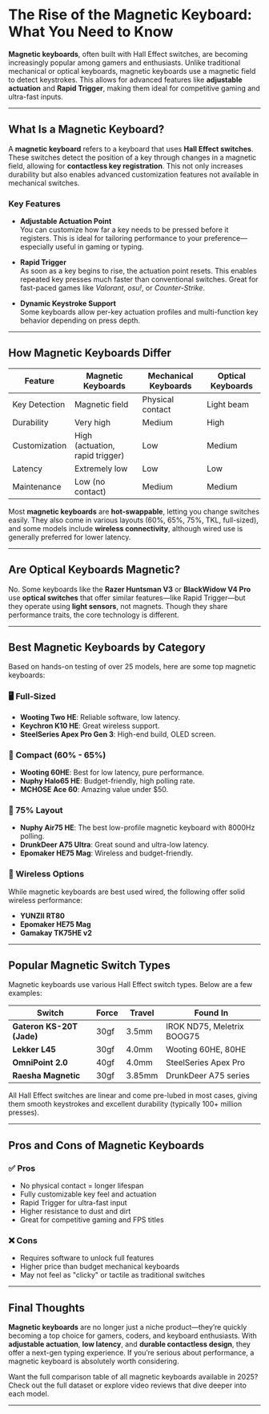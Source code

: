 # The Rise of the Magnetic Keyboard: What You Need to Know

**Magnetic keyboards**, often built with Hall Effect switches, are becoming increasingly popular among gamers and enthusiasts. Unlike traditional mechanical or optical keyboards, magnetic keyboards use a magnetic field to detect keystrokes. This allows for advanced features like **adjustable actuation** and **Rapid Trigger**, making them ideal for competitive gaming and ultra-fast inputs.

---

## What Is a Magnetic Keyboard?

A **magnetic keyboard** refers to a keyboard that uses **Hall Effect switches**. These switches detect the position of a key through changes in a magnetic field, allowing for **contactless key registration**. This not only increases durability but also enables advanced customization features not available in mechanical switches.

### Key Features

- **Adjustable Actuation Point**  
  You can customize how far a key needs to be pressed before it registers. This is ideal for tailoring performance to your preference—especially useful in gaming or typing.

- **Rapid Trigger**  
  As soon as a key begins to rise, the actuation point resets. This enables repeated key presses much faster than conventional switches. Great for fast-paced games like *Valorant*, *osu!*, or *Counter-Strike*.

- **Dynamic Keystroke Support**  
  Some keyboards allow per-key actuation profiles and multi-function key behavior depending on press depth.

---

## How Magnetic Keyboards Differ

| Feature | Magnetic Keyboards | Mechanical Keyboards | Optical Keyboards |
|--------|--------------------|----------------------|-------------------|
| Key Detection | Magnetic field | Physical contact | Light beam |
| Durability | Very high | Medium | High |
| Customization | High (actuation, rapid trigger) | Low | Medium |
| Latency | Extremely low | Low | Low |
| Maintenance | Low (no contact) | Medium | Medium |

Most **magnetic keyboards** are **hot-swappable**, letting you change switches easily. They also come in various layouts (60%, 65%, 75%, TKL, full-sized), and some models include **wireless connectivity**, although wired use is generally preferred for lower latency.

---

## Are Optical Keyboards Magnetic?

No. Some keyboards like the **Razer Huntsman V3** or **BlackWidow V4 Pro** use **optical switches** that offer similar features—like Rapid Trigger—but they operate using **light sensors**, not magnets. Though they share performance traits, the core technology is different.

---

## Best Magnetic Keyboards by Category

Based on hands-on testing of over 25 models, here are some top magnetic keyboards:

### 🖥️ Full-Sized
- **Wooting Two HE**: Reliable software, low latency.
- **Keychron K10 HE**: Great wireless support.
- **SteelSeries Apex Pro Gen 3**: High-end build, OLED screen.

### 🧳 Compact (60% - 65%)
- **Wooting 60HE**: Best for low latency, pure performance.
- **Nuphy Halo65 HE**: Budget-friendly, high polling rate.
- **MCHOSE Ace 60**: Amazing value under $50.

### 🔧 75% Layout
- **Nuphy Air75 HE**: The best low-profile magnetic keyboard with 8000Hz polling.
- **DrunkDeer A75 Ultra**: Great sound and ultra-low latency.
- **Epomaker HE75 Mag**: Wireless and budget-friendly.

### 🛜 Wireless Options
While magnetic keyboards are best used wired, the following offer solid wireless performance:
- **YUNZII RT80**
- **Epomaker HE75 Mag**
- **Gamakay TK75HE v2**

---

## Popular Magnetic Switch Types

Magnetic keyboards use various Hall Effect switch types. Below are a few examples:

| Switch | Force | Travel | Found In |
|--------|-------|--------|----------|
| **Gateron KS-20T (Jade)** | 30gf | 3.5mm | IROK ND75, Meletrix BOOG75 |
| **Lekker L45** | 30gf | 4.0mm | Wooting 60HE, 80HE |
| **OmniPoint 2.0** | 40gf | 4.0mm | SteelSeries Apex Pro |
| **Raesha Magnetic** | 30gf | 3.85mm | DrunkDeer A75 series |

All Hall Effect switches are linear and come pre-lubed in most cases, giving them smooth keystrokes and excellent durability (typically 100+ million presses).

---

## Pros and Cons of Magnetic Keyboards

### ✅ Pros
- No physical contact = longer lifespan
- Fully customizable key feel and actuation
- Rapid Trigger for ultra-fast input
- Higher resistance to dust and dirt
- Great for competitive gaming and FPS titles

### ❌ Cons
- Requires software to unlock full features
- Higher price than budget mechanical keyboards
- May not feel as "clicky" or tactile as traditional switches

---

## Final Thoughts

**Magnetic keyboards** are no longer just a niche product—they’re quickly becoming a top choice for gamers, coders, and keyboard enthusiasts. With **adjustable actuation**, **low latency**, and **durable contactless design**, they offer a next-gen typing experience. If you’re serious about performance, a magnetic keyboard is absolutely worth considering.

Want the full comparison table of all magnetic keyboards available in 2025? Check out the full dataset or explore video reviews that dive deeper into each model.

---
